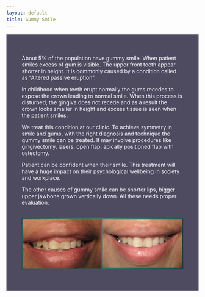 ```yaml
---
layout: default
title: Gummy Smile
---
```


<div class="row">
<div class="col-xs-12 featured-text no-gutters" style="background: #4e4b61; color: white; url() center; padding: 8%;">

<p>About 5% of the population have gummy smile. When patient smiles excess of gum is visible. The upper front teeth appear shorter in height. It is commonly caused by a condition called as “Altered passive eruption”. 
</p>

<p>In childhood when teeth erupt normally the gums recedes to expose the crown leading to normal smile. When this process is disturbed, the gingiva does not recede and as a result the crown looks smaller in height and excess tissue is seen when the patient smiles.
</p>

<p>We treat this condition at our clinic. To achieve symmetry in smile and gums, with the right diagnosis and technique the gummy smile can be treated. It may involve procedures like gingivectomy, lasers, open flap, apically positioned flap with ostectomy. 
</p>

<p>Patient can be confident when their smile. This treatment will have a huge impact on their psychological wellbeing in society and workplace.
</p>

<p>The other causes of gummy smile can be shorter lips, bigger upper jawbone grown vertically down. All these needs proper evaluation.
</p>


<p>
<br />
<img alt="Gummy smile before and after" src="/images/gummy_smile_before_and_after.jpg" />
</p>
